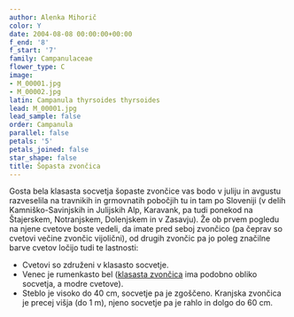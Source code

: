 ```yaml
---
author: Alenka Mihorič
color: Y
date: 2004-08-08 00:00:00+00:00
f_end: '8'
f_start: '7'
family: Campanulaceae
flower_type: C
image:
- M_00001.jpg
- M_00002.jpg
latin: Campanula thyrsoides thyrsoides
lead: M_00001.jpg
lead_sample: false
order: Campanula
parallel: false
petals: '5'
petals_joined: false
star_shape: false
title: Šopasta zvončica
---
```

Gosta bela klasasta socvetja šopaste zvončice vas bodo v juliju in avgustu razveselila na travnikih in grmovnatih pobočjih tu in tam po Sloveniji (v delih Kamniško-Savinjskih in Julijskih Alp, Karavank, pa tudi ponekod na Štajerskem, Notranjskem, Dolenjskem in v Zasavju). Že ob prvem pogledu na njene cvetove boste vedeli, da imate pred seboj zvončico (pa čeprav so cvetovi večine zvončic vijolični), od drugih zvončic pa jo poleg značilne barve cvetov ločijo tudi te lastnosti:

-   Cvetovi so združeni v klasasto socvetje.
-   Venec je rumenkasto bel ([klasasta zvončica](../campanulaspicata/) ima podobno obliko socvetja, a modre cvetove).
-   Steblo je visoko do 40 cm, socvetje pa je zgoščeno. Kranjska zvončica je precej višja (do 1 m), njeno socvetje pa je rahlo in dolgo do 60 cm.
